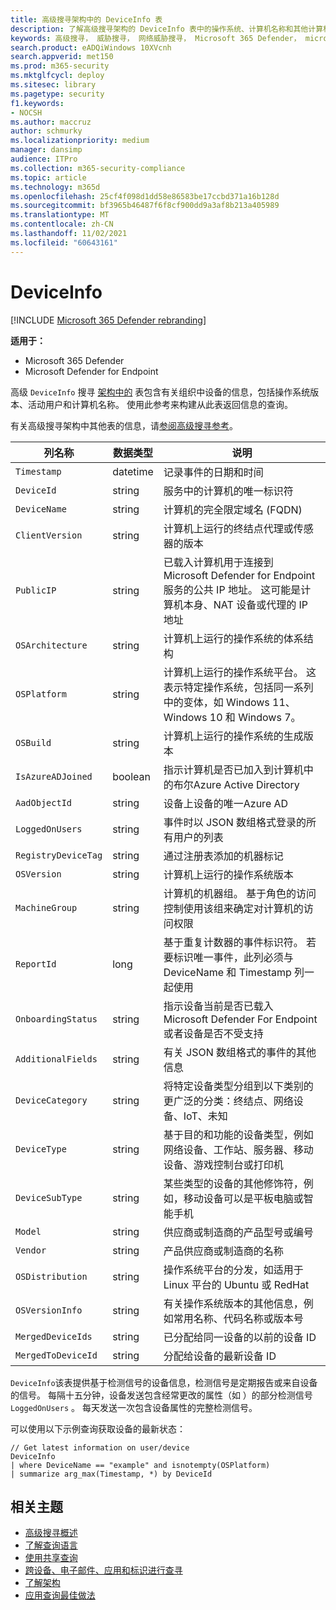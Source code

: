 ```yaml
---
title: 高级搜寻架构中的 DeviceInfo 表
description: 了解高级搜寻架构的 DeviceInfo 表中的操作系统、计算机名称和其他计算机信息
keywords: 高级搜寻， 威胁搜寻， 网络威胁搜寻， Microsoft 365 Defender， microsoft 365， m365， 搜索， 查询， 遥测， 架构参考， kusto， 表格， 列， 数据类型， 说明， machineinfo， DeviceInfo， 设备， 计算机， 操作系统， 平台， 用户
search.product: eADQiWindows 10XVcnh
search.appverid: met150
ms.prod: m365-security
ms.mktglfcycl: deploy
ms.sitesec: library
ms.pagetype: security
f1.keywords:
- NOCSH
ms.author: maccruz
author: schmurky
ms.localizationpriority: medium
manager: dansimp
audience: ITPro
ms.collection: m365-security-compliance
ms.topic: article
ms.technology: m365d
ms.openlocfilehash: 25cf4f098d1dd58e86583be17ccbd371a16b128d
ms.sourcegitcommit: bf3965b46487f6f8cf900dd9a3af8b213a405989
ms.translationtype: MT
ms.contentlocale: zh-CN
ms.lasthandoff: 11/02/2021
ms.locfileid: "60643161"
---
```

# <a name="deviceinfo"></a>DeviceInfo

[!INCLUDE [Microsoft 365 Defender rebranding](../includes/microsoft-defender.md)]


**适用于：**
- Microsoft 365 Defender
- Microsoft Defender for Endpoint



高级 `DeviceInfo` 搜寻 [架构中的](advanced-hunting-overview.md) 表包含有关组织中设备的信息，包括操作系统版本、活动用户和计算机名称。 使用此参考来构建从此表返回信息的查询。

有关高级搜寻架构中其他表的信息，请[参阅高级搜寻参考](advanced-hunting-schema-tables.md)。

| 列名称 | 数据类型 | 说明 |
|-------------|-----------|-------------|
| `Timestamp` | datetime | 记录事件的日期和时间 |
| `DeviceId` | string | 服务中的计算机的唯一标识符 |
| `DeviceName` | string | 计算机的完全限定域名 (FQDN) |
| `ClientVersion` | string | 计算机上运行的终结点代理或传感器的版本 |
| `PublicIP` | string | 已载入计算机用于连接到 Microsoft Defender for Endpoint 服务的公共 IP 地址。 这可能是计算机本身、NAT 设备或代理的 IP 地址 |
| `OSArchitecture` | string | 计算机上运行的操作系统的体系结构 |
| `OSPlatform` | string | 计算机上运行的操作系统平台。 这表示特定操作系统，包括同一系列中的变体，如 Windows 11、Windows 10 和 Windows 7。 |
| `OSBuild` | string | 计算机上运行的操作系统的生成版本 |
| `IsAzureADJoined` | boolean | 指示计算机是否已加入到计算机中的布尔Azure Active Directory |
| `AadObjectId` | string | 设备上设备的唯一Azure AD |
| `LoggedOnUsers` | string | 事件时以 JSON 数组格式登录的所有用户的列表 |
| `RegistryDeviceTag` | string | 通过注册表添加的机器标记 |
| `OSVersion` | string | 计算机上运行的操作系统版本 |
| `MachineGroup` | string | 计算机的机器组。 基于角色的访问控制使用该组来确定对计算机的访问权限 |
| `ReportId` | long | 基于重复计数器的事件标识符。 若要标识唯一事件，此列必须与 DeviceName 和 Timestamp 列一起使用 |
| `OnboardingStatus` | string | 指示设备当前是否已载入 Microsoft Defender For Endpoint 或者设备是否不受支持 |
|`AdditionalFields` | string | 有关 JSON 数组格式的事件的其他信息 |
|`DeviceCategory` | string | 将特定设备类型分组到以下类别的更广泛的分类：终结点、网络设备、IoT、未知 |
|`DeviceType` | string | 基于目的和功能的设备类型，例如网络设备、工作站、服务器、移动设备、游戏控制台或打印机 |
|`DeviceSubType` | string | 某些类型的设备的其他修饰符，例如，移动设备可以是平板电脑或智能手机 |
|`Model` | string | 供应商或制造商的产品型号或编号 |
|`Vendor` | string | 产品供应商或制造商的名称 |
|`OSDistribution` | string | 操作系统平台的分发，如适用于 Linux 平台的 Ubuntu 或 RedHat |
|`OSVersionInfo` | string | 有关操作系统版本的其他信息，例如常用名称、代码名称或版本号 |
|`MergedDeviceIds` | string | 已分配给同一设备的以前的设备 ID |
|`MergedToDeviceId` | string | 分配给设备的最新设备 ID |

`DeviceInfo`该表提供基于检测信号的设备信息，检测信号是定期报告或来自设备的信号。 每隔十五分钟，设备发送包含经常更改的属性（如 ）的部分检测信号 `LoggedOnUsers` 。 每天发送一次包含设备属性的完整检测信号。

可以使用以下示例查询获取设备的最新状态：

```kusto
// Get latest information on user/device
DeviceInfo
| where DeviceName == "example" and isnotempty(OSPlatform)
| summarize arg_max(Timestamp, *) by DeviceId 
```

## <a name="related-topics"></a>相关主题
- [高级搜寻概述](advanced-hunting-overview.md)
- [了解查询语言](advanced-hunting-query-language.md)
- [使用共享查询](advanced-hunting-shared-queries.md)
- [跨设备、电子邮件、应用和标识进行查寻](advanced-hunting-query-emails-devices.md)
- [了解架构](advanced-hunting-schema-tables.md)
- [应用查询最佳做法](advanced-hunting-best-practices.md)
